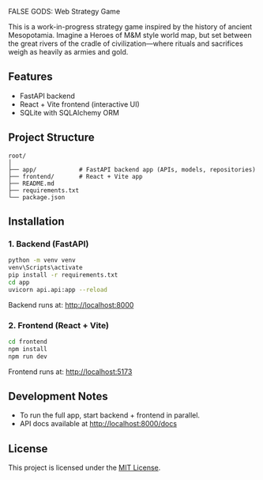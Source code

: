 FALSE GODS: Web Strategy Game

This is a work-in-progress strategy game inspired by the history of ancient Mesopotamia. Imagine a Heroes of M&M style world map, but set between the great rivers of the cradle of civilization—where rituals and sacrifices weigh as heavily as armies and gold.

## Features

- FastAPI backend
- React + Vite frontend (interactive UI)
- SQLite with SQLAlchemy ORM

## Project Structure

```
root/
│
├── app/            # FastAPI backend app (APIs, models, repositories)
├── frontend/       # React + Vite app
├── README.md
├── requirements.txt
└── package.json
```

## Installation

### 1. Backend (FastAPI)

```sh
python -m venv venv
venv\Scripts\activate
pip install -r requirements.txt
cd app
uvicorn api.api:app --reload
```

Backend runs at: [http://localhost:8000](http://localhost:8000)

### 2. Frontend (React + Vite)

```sh
cd frontend
npm install
npm run dev
```

Frontend runs at: [http://localhost:5173](http://localhost:5173)

## Development Notes

- To run the full app, start backend + frontend in parallel.
- API docs available at [http://localhost:8000/docs](http://localhost:8000/docs)
<!-- - See `app/README.md` for DB details.
- See `frontend/README.md` for React commands. -->

## License

This project is licensed under the [MIT License](LICENSE).